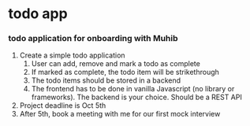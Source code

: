 # todo app
### todo application for onboarding with Muhib
1. Create a simple todo application
    1. User can add, remove and mark a todo as complete
    2. If marked as complete, the todo item will be strikethrough
    3. The todo items should be stored in a backend
    4. The frontend has to be done in vanilla Javascript (no library or frameworks). The backend is your choice. Should be a REST API
2. Project deadline is Oct 5th
3. After 5th, book a meeting with me for our first mock interview